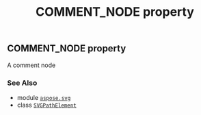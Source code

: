 ﻿---
title: COMMENT_NODE property
second_title: Aspose.SVG for Python via .NET API References
description: 
type: docs
weight: 700
url: /python-net/aspose.svg/svgpathelement/comment_node/
is_root: false
---

## COMMENT_NODE property


A comment node

### See Also
* module [`aspose.svg`](../../)
* class [`SVGPathElement`](/svg/python-net/aspose.svg/svgpathelement)

